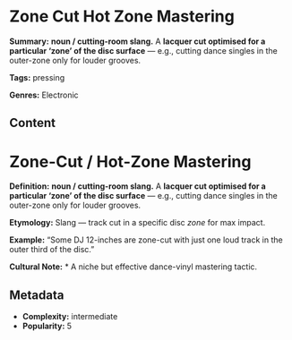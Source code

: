 # Zone Cut Hot Zone Mastering

**Summary:** **noun / cutting-room slang.** A **lacquer cut optimised for a particular ‘zone’ of the disc surface** — e.g., cutting dance singles in the outer-zone only for louder grooves.

**Tags:** pressing

**Genres:** Electronic

## Content

# Zone-Cut / Hot-Zone Mastering

**Definition:** **noun / cutting-room slang.** A **lacquer cut optimised for a particular ‘zone’ of the disc surface** — e.g., cutting dance singles in the outer-zone only for louder grooves.

**Etymology:** Slang — track cut in a specific disc *zone* for max impact.

**Example:** “Some DJ 12-inches are zone-cut with just one loud track in the outer third of the disc.”

**Cultural Note:** * A niche but effective dance-vinyl mastering tactic.

## Metadata

- **Complexity:** intermediate
- **Popularity:** 5
